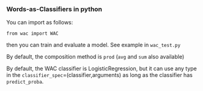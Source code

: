 ### Words-as-Classifiers in python

You can import as follows:

`from wac import WAC`

then you can train and evaluate a model. See example in `wac_test.py`

By default, the composition method is `prod` (`avg` and `sum` also available)

By default, the WAC classifier is LogisticRegression, but it can use any
type in the `classifier_spec`=(classifier,arguments) as long as the classifier
has `predict_proba`. 


